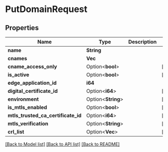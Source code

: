 # PutDomainRequest

## Properties

Name | Type | Description | Notes
------------ | ------------- | ------------- | -------------
**name** | **String** |  | 
**cnames** | **Vec<String>** |  | 
**cname_access_only** | Option<**bool**> |  | [optional]
**is_active** | Option<**bool**> |  | [optional]
**edge_application_id** | **i64** |  | 
**digital_certificate_id** | Option<**i64**> |  | [optional]
**environment** | Option<**String**> |  | [optional]
**is_mtls_enabled** | Option<**bool**> |  | [optional]
**mtls_trusted_ca_certificate_id** | Option<**i64**> |  | [optional]
**mtls_verification** | Option<**String**> |  | [optional]
**crl_list** | Option<**Vec<i64>**> |  | [optional]

[[Back to Model list]](../README.md#documentation-for-models) [[Back to API list]](../README.md#documentation-for-api-endpoints) [[Back to README]](../README.md)


